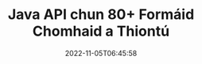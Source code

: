 ---
############################# Static ############################
layout: "product"
date: 2022-11-05T06:45:58
draft: false

product: "Conversion"
product_tag: "conversion"
platform: Java
platform_tag: java

############################# Head ############################
head_title: "Java API Tiontú Doiciméad | Tiontaigh PDF Word Excel Íomhánna HTML PPTX"
head_description: "Java API Tiontú Doiciméad. Tiontaigh PDF Word DOC DOCX, Scarbhileoga Excel PPT PPTX, HTML, PSD, MPT MPP, R-phost MSG EMLX, AutoCAD & formáidí comhaid íomhá."

############################# Header ############################
title: "Java API chun 80+ Formáid Chomhaid a Thiontú"
description: "API Simplí chun Feidhmiúlacht Tiontaithe Doiciméid & Íomhá a Chomhtháthú le Feidhmchláir Java gan aon Bhogearraí Seachtracha a Shuiteáil."
button:
    enable: true
    icon: "fas fa-arrow-down"
    label: "Íoslódáil Triail Saor in Aisce"
    link: "https://downloads.groupdocs.com/conversion/java"

############################# SubMenu ############################
submenu:
    enable: true
    
    left:
        img_alt: "GroupDocs.Conversion for Java"
        image: "https://www.groupdocs.cloud/templates/groupdocs/images/product-logos/groupdocs-conversion-java.png"
        product: "GroupDocs.Conversion"
        platform: "Java"

    middle:
        button:
            # button loop
            - link: "#overview"
              text: "Forbhreathnú"

            # button loop
            - link: "#features"
              text: "Gnéithe"

            # button loop
            - link: "#support"
              text: "Tacaíocht"

            # button loop
            - link: "https://products.groupdocs.app/conversion"
              text: "Taispeántas beo"

            # button loop
            - link: "https://purchase.groupdocs.com/pricing/conversion/java"
              text: "Praghsáil"

    right:
        link_download: "https://downloads.groupdocs.com/conversion"
        link_learn: "https://docs.groupdocs.com/conversion/java/"
        link_buy: "https://purchase.groupdocs.com"

############################# Overview ############################
overview:
    enable: true
    content: |
      Comhcheanglaíonn GroupDocs.Conversion for Java sraith chumhachtach APIanna tiontaithe doiciméad chun íomhánna agus formáidí doiciméad a thaispeáint i d’fheidhmchláir Java gan gá le bogearraí breise a shuiteáil. Déanann sé na doiciméid a rasterizes ó dhúchas agus athraíonn sé ina SVG + HTML + CSS iad chun cáilíocht féachana doiciméad a fheabhsú agus aschur fíor-théacs, ardchreidimh a sheachadadh. Ag baint úsáide as an API rindreála doiciméad - féach go tapa ar PDF, HTML, XML, Microsoft Office Word, bileoga oibre Excel, cur i láthair PowerPoint, ríomhphoist Outlook, léaráidí Visio, Tionscadal, meiteashonraí, íomhánna agus formáidí comhaid éagsúla eile gan stró agus níos lú guaiseacha ríomhchláraithe. Is féidir leis comhaid atá cosanta ag pasfhocal a thaispeáint freisin agus cead a thabhairt ionadaíocht doiciméad a fháil mar HTML, íomhá nó foirm PDF tar éis an rindreála. Tá ár leabharlann comhshó comhad sách saincheaptha, toisc go gceadaíonn sé duit an doiciméad iomlán a thaispeáint, nó é a sholáthar go páirteach chun an próiseas a bhrostú. Trí GroupDocs.Conversion le haghaidh Java API, is féidir leat féachaint ar leathanaigh, raon cille ar leith i scarbhileog nó fiú ciseal doiciméad aonair a sholáthar i bhformáidí, mar shampla, PDF agus CAD.

      Ligeann API GroupDocs.Conversion for Java duit doiciméid a sholáthar le/gan nóta nó nótaí tráchta le haghaidh formáidí comhaid a dtacaítear leo. Cuireann sé ar do chumas freisin eolairí cló saincheaptha a chur leis agus faisnéis bhunúsach doiciméid a bhaint as mar FileType, Extension, Name, PageCount, etc.
    tabs:
      enable: true
      
      ## TAB ONE ##
      tab_one:
        description: |
          Seo a leanas forbhreathnú ar GroupDocs.Conversion for Java:
        
        right:
          enable: true
          icon: "fab fa-html5"
          title: "Forbhreathnú"
          content: |
            * Auto-bhrath Cineál Comhad
            * Doiciméid Tiontaigh
            * Cur i láthair Tiontaigh
            * Scarbhileoga Tiontaigh
            * Tiontaigh Íomhánna Raster
            * Tiontaigh Doiciméid PDF
            * Tiontaigh Formáidí Eile
            * Cuir Comhartha Uisce i bhfeidhm
            * Sonraigh Pasfhocal Comhad
            * Saincheap Tiontú

      ## TAB TWO ##
      tab_two:
        description: |
          Tacaíonn GroupDocs.Conversion for Java le hathrú idir gach [formáid comhaid doiciméad] a bhfuil tóir orthu agus a úsáidtear go coitianta (https://docs.groupdocs.com/conversion/net/supported-document-formats/).

        left:
          enable: true
          table:
            # table loop
            - title: "Tiontaigh Ó:"
              content: |
                * **Cáipéisí**: DOC, DOCX, DOCM, DOT, DOTX, DOTM, RTF, TXT, ODT, OTT
                * ** Scarbhileoga**: XLS, XLSX, XLSM, XLSB, CSV, XLS2003, ODS, TSV, XLT, XLTX, XLTM, XLAM, FODS, SXC
                * **Cuir i láthair**: PPT, PPTX, PPS, PPSX, ODP, POT, POTX, POTM, PPTM, PPSM, FODP
                * **Íomhánna**: TIF, TIFF, JPG, JPEG, PNG, GIF, BMP, ICO, DIB, JPC, JPEG-LS, JPEG2000
                * **Inaistrithe**: PDF, XPS, OXPS, EPUB
                * **HTML**: HTM, HTML, MHTML
                * **Miotail**: EMZ, WMZ
                * **Grianghrafadóir**: PSD
                * **Tionscadal**: MPP, MPT, MPX
                * **Outlook**: PST, OST
                * **Ríomhphost**: MSG, EML, EMLX
                * **Léaráidí**: VSD, VSDX, VSDM, VSS, VSSM, VST, VSTM, VSX, VTX, VDW, VDX, SVG, SVGZ
                * **AutoCAD**: DXF, DWG, DWF, STL, IFC, DWT
                * **PostScript**: EPS, PS, PSL, CGM
                * **CorelDRAW**: CDR, CMX
                * **Eile**: VCF, PLT, LGS, OTG, MD, AI, LOG

        right:
          enable: true
          table:
            # table loop
            - title: "Tiontaigh go:"
              content: |
                * **Cáipéisí**: DOC, DOCX, DOCM, DOT, DOTX, DOTM, RTF, TXT, ODT, OTT
                * ** Scarbhileoga**: XLS, XLSX, XLSM, XLSB, CSV, XLS2003, TSV, XLTX, ODS, XLAM, FODS, DIF, SXC
                * **Cuir i láthair**: PPT, PPTX, PPS, PPSX, ODP, POTX, POTM, PPTM, PPSM, FODP
                * **Íomhánna**: TIF, TIFF, JPG, JPEG, PNG, GIF, BMP, EIT, JPEG2000
                * **Miotail**: EMF, WMF, EMZ, WMZ
                * **Léaráidí**: SVGZ
                * **Inaistrithe**: PDF, XPS
                * **HTML**: HTM, HTML, MHTML
                * **Eile**: MD

      ## TAB THREE ##
      tab_three:
        description: |
          Tacaíonn GroupDocs.Conversion for Java leis na Córais Oibriúcháin, Creataí agus Bainisteoirí Pacáiste a leanas:
      
        left:
          enable: true
          table:
            # table loop
            - icon: "fab fa-windows"
              title: "Córais oibriúcháin"
              content: |
                Windows Desktop, Windows Server, Linux, MacOS

            # table loop
            - icon: "fas fa-code"
              title: "Creataí Tacaithe"
              content: |
                Java runtime: J2SE 6.0 and above

        right:
          enable: true
          table:
            # table loop
            - icon: "fas fa-box"
              title: "Bainisteoir Pacáiste"
              content: |
                Maven

            # table loop
            - icon: "fas fa-tools"
              title: "Bainisteoir Pacáiste"
              content: |
                NetBeans, Intellij IDEA, Eclipse, etc.

############################# Features ############################
features:
    enable: true
    title: "GroupDocs.Conversion for Java Gnéithe"

    feature:
      # feature loop
      - icon: "fas fa-copy"
        content: "Comhtháthú Éasca & Ceadúnú Méadraithe"

      # feature loop
      - icon: "fas fa-eye"
        content: "Socraigh Rogha Súmála Réamhshocraithe agus tú ag Athrú go Focail, Sleamhnáin nó Cealla"

      # feature loop
      - icon: "fas fa-bolt"
        content: "Tiontaigh go/ó gach Formáid Íomhá Raster Coitianta & Sann Íomhá PSO, Airde & Leithead"
      
      # feature loop
      - icon: "fas fa-file-powerpoint"
        content: "Tiontaigh PDF & Íomhá go Liathscála & Líneach Doiciméad PDF don Ghréasán"

      # feature loop
      - icon: "fas fa-code"
        content: "Sonraigh Leibhéal Leabharmharc, Leibhéal Ceannteidil agus Leibhéal Leathnaithe i dTiontú Word go PDF/XPS"

      # feature loop
      - icon: "fas fa-cloud"
        content: "Cumraigh & Cuir Comhartha Uisce sa Doiciméad Tiontaithe mar Chúlra chun Taispeánadh Taobh thiar den Téacs"

      # feature loop
      - icon: "fas fa-remove-format"
        content: "Rindreáil Ceanntásc Ríomhphoist le linn Comhshó ó Ríomhphost"

      # feature loop
      - icon: "fas fa-comment-slash"
        content: "Socraigh Comhadlanna Cló Chustaim & Luchtaigh/Cuir Cló in ionad le linn Tiontú Doiciméid"

      # feature loop
      - icon: "fas fa-location-arrow"
        content: "Socraigh Cló Réamhshocraithe chun Clónna ar Iarraidh a Ionadú le haghaidh Tiontú Doiciméid, Sleamhnáin & Scarbhileoga"

      # feature loop
      - icon: "fas fa-border-all"
        content: ""

      # feature loop
      - icon: "fas fa-wrench"
        content: "Tiontaigh Scarbhileog le Greille-línte & Bain Tuairimí ó Sleamhnáin agus Tiontú"

      # feature loop
      - icon: "fas fa-columns"
        content: "Tiontaigh Leathanaigh Cháipéisí Sonracha mar Fhoirm PDF & Tiontaigh Raon Cille Sonrach ina Scarbhileoga"

      # feature loop
      - icon: "fas fa-file-word"
        content: "Taispeáin Bileoga Ceilte & Scipeáil Rónna agus Colúin Folmha agus Scarbhileoga á Athrú"

      # feature loop
      - icon: "fas fa-envelope"
        content: "Comhair Leathanaigh Iomlána Doiciméid & Socraigh Pasfhocal go Doiciméad Gan Cosaint le linn Tiontaithe"

      # feature loop
      - icon: "fas fa-print"
        content: "Rogha Anótálacha & Comhaid Leabaithe a Bhaint as PDF"

      # feature loop
      - icon: "fas fa-file-archive"
        content: "Cruthaigh HTML 5 Marcáil Comhlíontach nuair a Thiontú go HTML"

      # feature loop
      - icon: "fas fa-lock"
        content: "Auto-bhrath Cineál Foinse & Seol ar ais gach Tiontú Féideartha nuair a Thiontú ón Sruth"

      # feature loop
      - icon: "fas fa-file-code"
        content: "Cumas chun Gach Leathanach a Fhilleadh i Sruth ar Leith agus é á Thiontú go PDF nó HTML"
      
      # feature loop
      - icon: "fas fa-fill-drip"
        content: "Taispeáin / Folaigh Marcáil, Tuairimí & Rian Athruithe agus Athrú ó Word"

      # feature loop
      - icon: "fas fa-file-excel"
        content: "Tiontú DOCX go Tiff G3 le Rogha Scáthú"

      # feature loop
      - icon: "fas fa-heading"
        content: "Tiontaigh Leaganacha Sonracha agus tú ag Tiontú ó Dhoiciméad CAD"

      # feature loop
      - icon: "fas fa-project-diagram"
        content: "Ainmniú Uathoibríoch nuair a bhíonn Doiciméad tiontaithe á Shábháil go Comhad"

      # feature loop
      - icon: "fas fa-cube"
        content: "Ceadúnú Méadraithe Tacaithe le Billeáil bunaithe ar Úsáid an API"

      # feature loop
      - icon: "fab fa-uncharted"
        content: "Léaráidí a thiontú go Formáidí Comhaid Próiseála Focal"
      
      # feature loop
      - icon: "fab fa-uncharted"
        content: "Cuir Uimhreacha Leathanaigh leis agus HTML á Thiontú go Doiciméad Próiseála Focal"

      # feature loop
      - icon: "fab fa-uncharted"
        content: "Tiontaigh Doiciméid XML go Formáid ar bith gan Claochlú"

      # feature loop
      - icon: "fab fa-uncharted"
        content: "Monatóireacht a dhéanamh ar Dhul Chun Cinn Comhshó Comhad (Tosaigh, Deireadh) Díreach ó Feidhmchlár Taobh an Chliaint"

    more_feature:
      # more_feature_loop
      - title: "Tiontú Éasca Formáid Doiciméid ag baint úsáide as Java"
        content: |
          Is féidir leat formáid comhaid an iliomad cineálacha doiciméad a thiontú trí úsáid a bhaint as GroupDocs.Conversion for Java API. Anseo tugtar cúpla líne de chód duit chun bundoiciméad a chomhshó ag baint úsáide as Java.  
            
          {features.more_feature.step1} 
          {features.more_feature.step2} 
          {features.more_feature.step3} 
            
          ```java    
           // Luchtaigh an comhad foinse DOCX le haghaidh tiontaithe
          Converter converter = new Converter("input.docx");
          // Ullmhaigh roghanna tiontaithe don spriocfhormáid PDF
          ConvertOptions convertOptions = new FileType().fromExtension("pdf").getConvertOptions();
          // Tiontaigh go formáid PDF
          converter.convert("output.pdf", convertOptions);
          ```
            
      # more_feature_loop
      - title: "Léigh Doiciméad ó URL nó Conair le haghaidh Tiontú"
        content: "Ag baint úsáide as GroupDocs.Conversion for Java API, is féidir leat doiciméad ionchuir a léamh ó chonair comhaid chomh maith le URL. Cé gur féidir leat a shábháil ar an doiciméad aschur mar chomhad nó chuir an t-aschur díreach isteach i sruth."

      # more_feature_loop
      - title: "Tacaíocht Theicniúil Chuimsitheach"
        content: |
          Is é GroupDocs.Conversion for Java API simplí agus go dtí an pointe is féidir leat a chomhtháthú le d'fheidhmchláir Java-bhunaithe go héasca go leor. Mar sin féin, chun tú a chur ar bun agus a fheidhmiú in am ar bith, soláthraímid samplaí cód atá éasca le leanúint agus doiciméadú cuimsitheach API freisin.  
            
          * PdfA_1A
          * PdfA_1B
          * PdfA_2A
          * PdfA_3A
          * PdfA_2B
          * PdfA_2U
          * PdfA_3B
          * PdfA_3U
          * v1_3
          * v1_4
          * v1_5
          * v1_6
          * v1_7
          * PdfX_1A
          * PdfX3

############################# Support ############################
support:
    enable: true

############################# Solutions ############################
solutions:
    enable: true
    title: "Cuireann GroupDocs.Conversion APIanna comhshó doiciméad ar fáil do thimpeallachtaí forbartha eile a bhfuil tóir orthu"

    solution:
        # solution loop
        - img_alt: "GroupDocs.Conversion le haghaidh .NET"
          image: "https://www.groupdocs.cloud/templates/groupdocs/images/product-logos/groupdocs-conversion-net.png"
          product: "GroupDocs.Conversion"
          platform: ".GLAN"
          link: "/tiontú/líon/"

############################# Back to top ###############################
back_to_top:
  enable: true
---